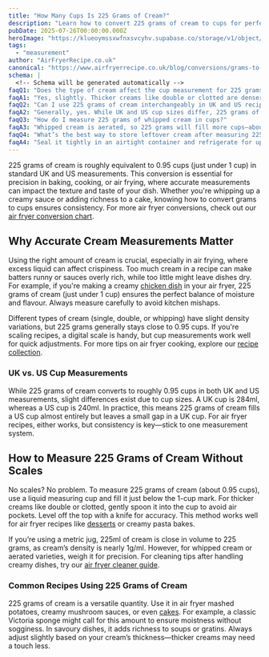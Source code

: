 ```yaml
---
title: "How Many Cups Is 225 Grams of Cream?"
description: "Learn how to convert 225 grams of cream to cups for perfect baking and air frying every time. Get accurate measurements in seconds!"
pubDate: 2025-07-26T00:00:00.000Z
heroImage: "https://klueoymssxwfnxsvcyhv.supabase.co/storage/v1/object/public/Shmucket/how-many-cups-is-225-grams-of-cream.png"
tags:
  - "measurement"
author: "AirFryerRecipe.co.uk"
canonical: "https://www.airfryerrecipe.co.uk/blog/conversions/grams-to-cups/how-many-cups-is-225-grams-of-cream"
schema: |
  <!-- Schema will be generated automatically -->
faqQ1: "Does the type of cream affect the cup measurement for 225 grams?"
faqA1: "Yes, slightly. Thicker creams like double or clotted are denser, so 225 grams may take up slightly less space (around 0.9 cups). Thinner single cream will be closer to 0.95 cups. For precision in air frying, weigh it if possible."
faqQ2: "Can I use 225 grams of cream interchangeably in UK and US recipes?"
faqA2: "Generally, yes. While UK and US cup sizes differ, 225 grams of cream converts to roughly 0.95 cups in both. For air fryer recipes, the small difference won’t impact most dishes, but stick to one system for consistency."
faqQ3: "How do I measure 225 grams of whipped cream in cups?"
faqA3: "Whipped cream is aerated, so 225 grams will fill more cups—about 1.25 to 1.5 cups, depending on fluffiness. For recipes, it’s best to weigh it or gently spoon it into a measuring cup without packing."
faqQ4: "What’s the best way to store leftover cream after measuring 225 grams?"
faqA4: "Seal it tightly in an airtight container and refrigerate for up to 3 days. For longer storage, freeze it in portions. Thawed cream may separate, so whisk it before using in air fryer sauces or baking."
---
```

<p>225 grams of cream is roughly equivalent to 0.95 cups (just under 1 cup) in standard UK and US measurements. This conversion is essential for precision in baking, cooking, or air frying, where accurate measurements can impact the texture and taste of your dish. Whether you're whipping up a creamy sauce or adding richness to a cake, knowing how to convert grams to cups ensures consistency. For more air fryer conversions, check out our <a href=https://www.airfryerrecipe.co.uk/air-fryer-conversion-chart>air fryer conversion chart</a>.</p>

<h2>Why Accurate Cream Measurements Matter</h2>  
<p>Using the right amount of cream is crucial, especially in air frying, where excess liquid can affect crispiness. Too much cream in a recipe can make batters runny or sauces overly rich, while too little might leave dishes dry. For example, if you're making a creamy <a href=https://www.airfryerrecipe.co.uk/recipe-category/chicken>chicken dish</a> in your air fryer, 225 grams of cream (just under 1 cup) ensures the perfect balance of moisture and flavour. Always measure carefully to avoid kitchen mishaps.</p>  

<p>Different types of cream (single, double, or whipping) have slight density variations, but 225 grams generally stays close to 0.95 cups. If you're scaling recipes, a digital scale is handy, but cup measurements work well for quick adjustments. For more tips on air fryer cooking, explore our <a href=https://www.airfryerrecipe.co.uk/recipes>recipe collection</a>.</p>  

<h3>UK vs. US Cup Measurements</h3>  
<p>While 225 grams of cream converts to roughly 0.95 cups in both UK and US measurements, slight differences exist due to cup sizes. A UK cup is 284ml, whereas a US cup is 240ml. In practice, this means 225 grams of cream fills a US cup almost entirely but leaves a small gap in a UK cup. For air fryer recipes, either works, but consistency is key—stick to one measurement system.</p>  

<h2>How to Measure 225 Grams of Cream Without Scales</h2>  
<p>No scales? No problem. To measure 225 grams of cream (about 0.95 cups), use a liquid measuring cup and fill it just below the 1-cup mark. For thicker creams like double or clotted, gently spoon it into the cup to avoid air pockets. Level off the top with a knife for accuracy. This method works well for air fryer recipes like <a href=https://www.airfryerrecipe.co.uk/recipe-category/dessert>desserts</a> or creamy pasta bakes.</p>  

<p>If you’re using a metric jug, 225ml of cream is close in volume to 225 grams, as cream’s density is nearly 1g/ml. However, for whipped cream or aerated varieties, weigh it for precision. For cleaning tips after handling creamy dishes, try our <a href=https://www.airfryerrecipe.co.uk/air-fryer-cleaner>air fryer cleaner guide</a>.</p>  

<h3>Common Recipes Using 225 Grams of Cream</h3>  
<p>225 grams of cream is a versatile quantity. Use it in air fryer mashed potatoes, creamy mushroom sauces, or even <a href=https://www.airfryerrecipe.co.uk/recipe-category/cakes>cakes</a>. For example, a classic Victoria sponge might call for this amount to ensure moistness without sogginess. In savoury dishes, it adds richness to soups or gratins. Always adjust slightly based on your cream’s thickness—thicker creams may need a touch less.</p>
